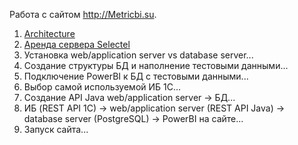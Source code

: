 Работа с сайтом <http://Metricbi.su>.

1. [Architecture](./architecture/README.md)
2. [Аренда сервера Selectel](https://selectel.ru/)
3. Установка web/application server vs database server...
4. Создание структуры БД и наполнение тестовыми данными...
5. Подключение PowerBI к БД с тестовыми данными...
6. Выбор самой используемой ИБ 1С...
7. Создание API Java web/application server -> БД...
8. ИБ (REST API 1С) -> web/application server (REST API Java) -> database server (PostgreSQL) -> PowerBI на сайте...
9. Запуск сайта...
